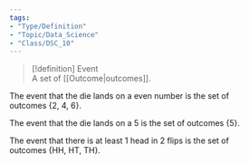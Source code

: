 ```yaml
---  
tags:  
- "Type/Definition"  
- "Topic/Data_Science"  
- "Class/DSC_10"  
---  
```

  
> [!definition] Event  
> A set of [[Outcome|outcomes]].  
  
The event that the die lands on a even number is the set of  
outcomes {2, 4, 6}.  
  
The event that the die lands on a 5 is the set of outcomes {5}.  
  
The event that there is at least 1 head in 2 flips is the set of  
outcomes {HH, HT, TH}.  

